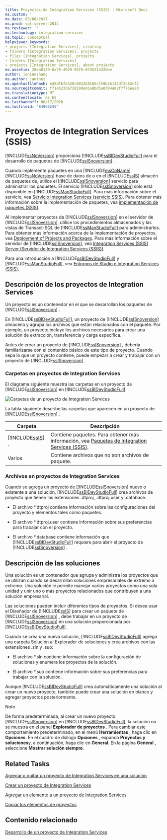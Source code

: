 ```yaml
---
title: Proyectos de Integration Services (SSIS) | Microsoft Docs
ms.custom: ''
ms.date: 03/06/2017
ms.prod: sql-server-2014
ms.reviewer: ''
ms.technology: integration-services
ms.topic: conceptual
helpviewer_keywords:
- projects [Integration Services], creating
- folders [Integration Services], projects
- files [Integration Services], projects
- folders [Integration Services]
- projects [Integration Services], about projects
ms.assetid: 28ea8120-0a79-4029-93f0-07d521b32bee
author: janinezhang
ms.author: janinez
ms.openlocfilehash: e48dfbf5420c6032b8185cf59b2b132df2c82cf2
ms.sourcegitcommit: f71e523da72019de81a8bd5a0394a62f7f76ea20
ms.translationtype: MT
ms.contentlocale: es-ES
ms.lasthandoff: 06/17/2020
ms.locfileid: "84966245"
---
```

# <a name="integration-services-ssis-projects"></a>Proyectos de Integration Services (SSIS)
  [!INCLUDE[ssNoVersion](../includes/ssnoversion-md.md)] proporciona [!INCLUDE[ssBIDevStudioFull](../includes/ssbidevstudiofull-md.md)] para el desarrollo de paquetes de [!INCLUDE[ssISnoversion](../includes/ssisnoversion-md.md)] .

 Cuando implemente paquetes en una [!INCLUDE[msCoName](../includes/msconame-md.md)] [!INCLUDE[ssNoVersion](../includes/ssnoversion-md.md)] base de datos de o en el [!INCLUDE[ssIS](../includes/ssis-md.md)] almacén de paquetes de, utilice el [!INCLUDE[ssISnoversion](../includes/ssisnoversion-md.md)] servicio para administrar los paquetes. El servicio [!INCLUDE[ssISnoversion](../includes/ssisnoversion-md.md)] solo está disponible en [!INCLUDE[ssManStudioFull](../includes/ssmanstudiofull-md.md)]. Para más información sobre el servicio, vea [Servicio Integration Services &#40;servicio SSIS&#41;](service/integration-services-service-ssis-service.md). Para obtener más información sobre la implementación de paquetes, vea [implementación de paquetes &#40;SSIS&#41;](packages/legacy-package-deployment-ssis.md).

 Al implementar proyectos de [!INCLUDE[ssISnoversion](../includes/ssisnoversion-md.md)] en el servidor de [!INCLUDE[ssISnoversion](../includes/ssisnoversion-md.md)], utilice los procedimientos almacenados y las vistas de Transact-SQL de [!INCLUDE[ssManStudioFull](../includes/ssmanstudiofull-md.md)] para administrarlos. Para obtener más información acerca de la implementación de proyectos, vea [Deployment of Projects and Packages](packages/deploy-integration-services-ssis-projects-and-packages.md). Para más información sobre el servidor de [!INCLUDE[ssISnoversion](../includes/ssisnoversion-md.md)], vea [Integration Services &#40;SSIS&#41; Server (Servidor de Integration Services &#40;SSIS&#41;)](catalog/integration-services-ssis-server-and-catalog.md).

 Para una introducción a [!INCLUDE[ssBIDevStudioFull](../includes/ssbidevstudiofull-md.md)] y [!INCLUDE[ssManStudioFull](../includes/ssmanstudiofull-md.md)], vea [Entornos de Studio e Integration Services &#40;SSIS&#41;](integration-services-ssis-development-and-management-tools.md).

## <a name="understanding-integration-services-projects"></a>Descripción de los proyectos de Integration Services
 Un proyecto es un contenedor en el que se desarrollan los paquetes de [!INCLUDE[ssISnoversion](../includes/ssisnoversion-md.md)] .

 En [!INCLUDE[ssBIDevStudioFull](../includes/ssbidevstudiofull-md.md)], un proyecto de [!INCLUDE[ssISnoversion](../includes/ssisnoversion-md.md)] almacena y agrupa los archivos que están relacionados con el paquete. Por ejemplo, un proyecto incluye los archivos necesarios para crear una solución de extracción, transferencia y carga específica.

 Antes de crear un proyecto de [!INCLUDE[ssISnoversion](../includes/ssisnoversion-md.md)] , debería familiarizarse con el contenido básico de este tipo de proyecto. Cuando sepa lo que un proyecto contiene, puede empezar a crear y trabajar con un proyecto de [!INCLUDE[ssISnoversion](../includes/ssisnoversion-md.md)] .

### <a name="folders-in-integration-services-projects"></a>Carpetas en proyectos de Integration Services
 El diagrama siguiente muestra las carpetas en un proyecto de [!INCLUDE[ssISnoversion](../includes/ssisnoversion-md.md)] en [!INCLUDE[ssBIDevStudioFull](../includes/ssbidevstudiofull-md.md)].

 ![Carpetas de un proyecto de Integration Services](media/solutionexplorer.gif "Carpetas de un proyecto de Integration Services")

 La tabla siguiente describe las carpetas que aparecen en un proyecto de [!INCLUDE[ssISnoversion](../includes/ssisnoversion-md.md)] .

|Carpeta|Descripción|
|------------|-----------------|
|[!INCLUDE[ssIS](../includes/ssis-md.md)] .|Contiene paquetes. Para obtener más información, vea [Paquetes de Integration Services &#40;SSIS&#41;](../../2014/integration-services/integration-services-ssis-packages.md).|
|Varios|Contiene archivos que no son archivos de paquete.|

### <a name="files-in-integration-services-projects"></a>Archivos en proyectos de Integration Services
 Cuando se agrega un proyecto de [!INCLUDE[ssISnoversion](../includes/ssisnoversion-md.md)] nuevo o existente a una solución, [!INCLUDE[ssBIDevStudioFull](../includes/ssbidevstudiofull-md.md)] crea archivos de proyecto que tienen las extensiones .dtproj, .dtproj.user y .database.

-   El archivo *.dtproj contiene información sobre las configuraciones del proyecto y elementos tales como paquetes.

-   El archivo *.dtproj.user contiene información sobre sus preferencias para trabajar con el proyecto.

-   El archivo *.database contiene información que [!INCLUDE[ssBIDevStudioFull](../includes/ssbidevstudiofull-md.md)] requiere para abrir el proyecto de [!INCLUDE[ssISnoversion](../includes/ssisnoversion-md.md)] .

## <a name="understanding-solutions"></a>Descripción de las soluciones
 Una solución es un contenedor que agrupa y administra los proyectos que se utilizan cuando se desarrollan soluciones empresariales de extremo a extremo. Una solución le permite manejar varios proyectos como una sola unidad y unir uno o más proyectos relacionados que contribuyen a una solución empresarial.

 Las soluciones pueden incluir diferentes tipos de proyectos. Si desea usar el Diseñador de [!INCLUDE[ssIS](../includes/ssis-md.md)] para crear un paquete de [!INCLUDE[ssISnoversion](../includes/ssisnoversion-md.md)] , debe trabajar en un proyecto de [!INCLUDE[ssISnoversion](../includes/ssisnoversion-md.md)] en una solución proporcionada por [!INCLUDE[ssBIDevStudioFull](../includes/ssbidevstudiofull-md.md)].

 Cuando se crea una nueva solución, [!INCLUDE[ssBIDevStudioFull](../includes/ssbidevstudiofull-md.md)] agrega una carpeta Solución al Explorador de soluciones y crea archivos con las extensiones .sln y .suo:

-   El archivo *.sln contiene información sobre la configuración de soluciones y enumera los proyectos de la solución.

-   El archivo *.suo contiene información sobre sus preferencias para trabajar con la solución.

 Aunque [!INCLUDE[ssBIDevStudioFull](../includes/ssbidevstudiofull-md.md)] crea automáticamente una solución al crear un nuevo proyecto, también puede crear una solución en blanco y agregar proyectos posteriormente.

> [!NOTE]
>  De forma predeterminada, al crear un nuevo proyecto [!INCLUDE[ssISnoversion](../includes/ssisnoversion-md.md)] en [!INCLUDE[ssBIDevStudioFull](../includes/ssbidevstudiofull-md.md)], la solución no se muestra en el panel **Explorador de proyectos** . Para cambiar este comportamiento predeterminado, en el menú **Herramientas** , haga clic en **Opciones**. En el cuadro de diálogo **Opciones** , expanda **Proyectos y soluciones**y, a continuación, haga clic en **General**. En la página **General** , seleccione **Mostrar solución siempre**.

## <a name="related-tasks"></a>Related Tasks
 [Agregar o quitar un proyecto de Integration Services en una solución](../../2014/integration-services/add-or-remove-an-integration-services-project-in-a-solution.md)

 [Crear un proyecto de Integration Services](../../2014/integration-services/create-a-new-integration-services-project.md)

 [Agregar un elemento a un proyecto de Integration Services](../../2014/integration-services/add-an-item-to-an-integration-services-project.md)

 [Copiar los elementos de proyectos](../../2014/integration-services/copy-project-items.md)

## <a name="related-content"></a>Contenido relacionado
 [Desarrollo de un proyecto de Integration Services](../../2014/integration-services/development-of-an-integration-services-project.md)


